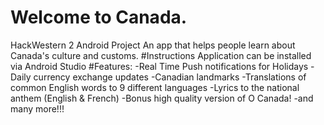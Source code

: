 # Welcome to Canada.
HackWestern 2 Android Project
An app that helps people learn about Canada's culture and customs.
#Instructions
Application can be installed via Android Studio
#Features:
-Real Time Push notifications for Holidays
-Daily currency exchange updates
-Canadian landmarks
-Translations of common English words to 9 different languages
-Lyrics to the national anthem (English & French)
-Bonus high quality version of O Canada!
-and many more!!!



